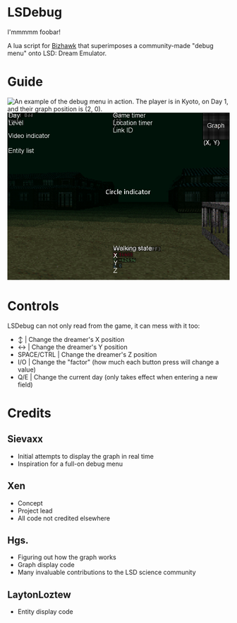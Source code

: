 # LSDebug
I'mmmmm foobar!

A lua script for [Bizhawk](https://github.com/TASEmulators/BizHawk) that superimposes a community-made "debug menu" onto LSD: Dream Emulator.

# Guide
![An example of the debug menu in action. The player is in Kyoto, on Day 1, and their graph position is (2, 0).](https://github.com/xen-0sd/LSDebug/blob/main/example1.png)
![The same example, notated to show what each part of the menu displays. Some indicators only appear when the thing they monitor is active.](https://github.com/xen-0sd/LSDebug/blob/main/example2.png)

# Controls
LSDebug can not only read from the game, it can mess with it too:
- ↕ | Change the dreamer's X position
- ↔ | Change the dreamer's Y position
- SPACE/CTRL | Change the dreamer's Z position
- I/O | Change the "factor" (how much each button press will change a value)
- Q/E | Change the current day (only takes effect when entering a new field)

# Credits
## Sievaxx
- Initial attempts to display the graph in real time
- Inspiration for a full-on debug menu

## Xen
- Concept
- Project lead
- All code not credited elsewhere

## Hgs.
- Figuring out how the graph works
- Graph display code
- Many invaluable contributions to the LSD science community

## LaytonLoztew
- Entity display code
